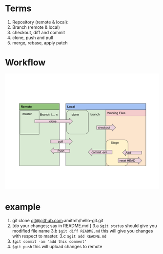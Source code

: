 # Terms
 1. Repository (remote & local):
 2. Branch (remote & local)
 3. checkout, diff and commit
 4. clone, push and pull
 5. merge, rebase, apply patch


# Workflow
![Git Workflow](workflow.svg)

# example
 1. git clone git@github.com:amitmh/hello-git.git
 2. [do your changes; say in README.md ]
 3.a `$git status` should give you modified file name
 3.b `$git diff README.md` this will give you changes with respect to master. 
 3.c `$git add README.md`
 4. `$git commit -am 'add this comment'`
 5. `$git push` this will upload changes to remote